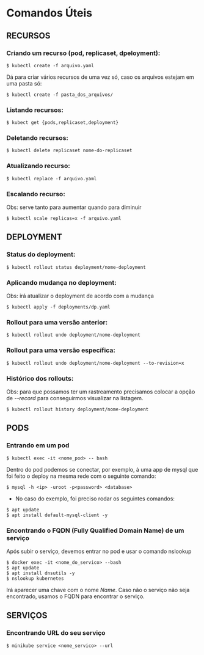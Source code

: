 # Comandos Úteis

## RECURSOS

### Criando um recurso (pod, replicaset, dpeloyment):
```
$ kubectl create -f arquivo.yaml
```
Dá para criar vários recursos de uma vez só, caso os arquivos estejam em uma pasta só:
```
$ kubectl create -f pasta_dos_arquivos/
```
### Listando recursos: 
```
$ kubect get {pods,replicaset,deployment}
```
### Deletando recursos:
```
$ kubectl delete replicaset nome-do-replicaset
```
### Atualizando recurso:
```
$ kubectl replace -f arquivo.yaml
```
### Escalando recurso:
Obs: serve tanto para aumentar quando para diminuir
```
$ kubectl scale replicas=x -f arquivo.yaml
```

## DEPLOYMENT

### Status do deployment:
```
$ kubectl rollout status deployment/nome-deployment
```
### Aplicando mudança no deployment:
Obs: irá atualizar o deployment de acordo com a mudança
```
$ kubectl apply -f deployments/dp.yaml
```
### Rollout para uma versão anterior:
```
$ kubectl rollout undo deployment/nome-deployment
```
### Rollout para uma versão específica:
```
$ kubectl rollout undo deployment/nome-deployment --to-revision=x
```
### Histórico dos rollouts:
Obs: para que possamos ter um rastreamento precisamos colocar a opção de *--record* para conseguirmos visualizar na listagem.
```
$ kubectl rollout history deployment/nome-deployment
```

## PODS

### Entrando em um pod
```
$ kubectl exec -it <nome_pod> -- bash
```
Dentro do pod podemos se conectar, por exemplo, à uma app de mysql que foi feito o deploy na mesma rede com o seguinte comando:
```
$ mysql -h <ip> -uroot -p<password> <database>
```
* No caso do exemplo, foi preciso rodar os seguintes comandos:
```
$ apt update
$ apt install default-mysql-client -y
```

### Encontrando o FQDN (Fully Qualified Domain Name) de um serviço
Após subir o serviço, devemos entrar no pod e usar o comando nslookup
```
$ docker exec -it <nome_do_servico> --bash
$ apt update
$ apt install dnsutils -y
$ nslookup kubernetes
```
Irá aparecer uma chave com o nome *Name*. Caso não o serviço não seja encontrado, usamos o FQDN para encontrar o serviço.

## SERVIÇOS

### Encontrando URL do seu serviço
```
$ minikube service <nome_servico> --url
```
